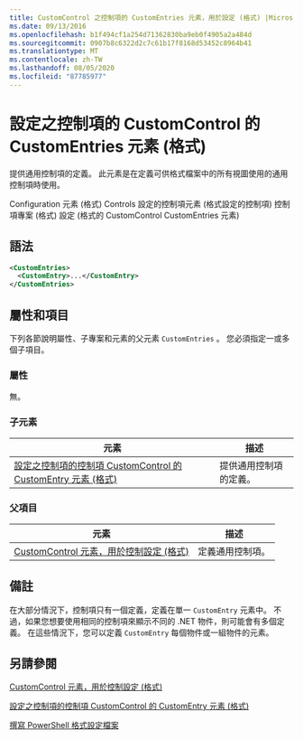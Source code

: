 ```yaml
---
title: CustomControl 之控制項的 CustomEntries 元素，用於設定 (格式) |Microsoft Docs
ms.date: 09/13/2016
ms.openlocfilehash: b1f494cf1a254d71362830ba9eb0f4905a2a484d
ms.sourcegitcommit: 0907b8c6322d2c7c61b17f8168d53452c8964b41
ms.translationtype: MT
ms.contentlocale: zh-TW
ms.lasthandoff: 08/05/2020
ms.locfileid: "87785977"
---
```

# <a name="customentries-element-for-customcontrol-for-controls-for-configuration-format"></a>設定之控制項的 CustomControl 的 CustomEntries 元素 (格式)

提供通用控制項的定義。 此元素是在定義可供格式檔案中的所有視圖使用的通用控制項時使用。

Configuration 元素 (格式) Controls 設定的控制項元素 (格式設定的控制項) 控制項專案 (格式) 設定 (格式的 CustomControl CustomEntries 元素) 

## <a name="syntax"></a>語法

```xml
<CustomEntries>
  <CustomEntry>...</CustomEntry>
</CustomEntries>

```

## <a name="attributes-and-elements"></a>屬性和項目

下列各節說明屬性、子專案和元素的父元素 `CustomEntries` 。 您必須指定一或多個子項目。

### <a name="attributes"></a>屬性

無。

### <a name="child-elements"></a>子元素

|元素|描述|
|-------------|-----------------|
|[設定之控制項的控制項 CustomControl 的 CustomEntry 元素 (格式)](./customentry-element-for-customcontrol-for-controls-for-configuration-format.md)|提供通用控制項的定義。|

### <a name="parent-elements"></a>父項目

|元素|描述|
|-------------|-----------------|
|[CustomControl 元素，用於控制設定 (格式) ](./customcontrol-element-for-control-for-controls-for-configuration-format.md)|定義通用控制項。|

## <a name="remarks"></a>備註

在大部分情況下，控制項只有一個定義，定義在單一 `CustomEntry` 元素中。 不過，如果您想要使用相同的控制項來顯示不同的 .NET 物件，則可能會有多個定義。 在這些情況下，您可以定義 `CustomEntry` 每個物件或一組物件的元素。

## <a name="see-also"></a>另請參閱

[CustomControl 元素，用於控制設定 (格式) ](./customcontrol-element-for-control-for-controls-for-configuration-format.md)

[設定之控制項的控制項 CustomControl 的 CustomEntry 元素 (格式)](./customentry-element-for-customcontrol-for-controls-for-configuration-format.md)

[撰寫 PowerShell 格式設定檔案](./writing-a-powershell-formatting-file.md)
